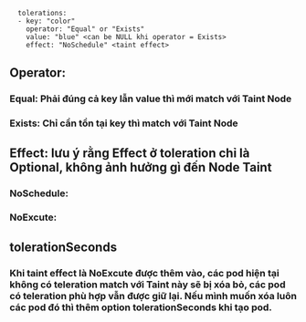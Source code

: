 ```  
  tolerations:
  - key: "color"
    operator: "Equal" or "Exists"
    value: "blue" <can be NULL khi operator = Exists>
    effect: "NoSchedule" <taint effect>
```

## Operator:
### Equal: Phải đúng cả key lẫn value thì mới match với Taint Node
### Exists: Chỉ cần tồn tại key thì match với Taint Node

## Effect: lưu ý rằng Effect ở toleration chỉ là Optional, không ảnh hưởng gì đến Node Taint
### NoSchedule: 
### NoExcute:

## tolerationSeconds
### Khi taint effect là NoExcute được thêm vào, các pod hiện tại không có teleration match với Taint này sẽ bị xóa bỏ, các pod có teleration phù hợp vẫn được giữ lại. Nếu mình muốn xóa luôn các pod đó thì thêm option tolerationSeconds khi tạo pod.
